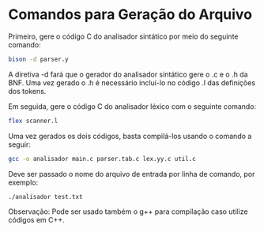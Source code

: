 # Comandos para Geração do Arquivo

Primeiro, gere o código C do analisador sintático por meio do seguinte comando:
```sh
bison -d parser.y
```

A diretiva -d fará que o gerador do analisador sintático gere o .c e o .h da BNF. Uma vez gerado o .h é necessário incluí-lo no código .l das definições dos tokens.

Em seguida, gere o código C do analisador léxico com o seguinte comando:
```sh
flex scanner.l
```

Uma vez gerados os dois códigos, basta compilá-los usando o comando a seguir:
```sh
gcc -o analisador main.c parser.tab.c lex.yy.c util.c
```

Deve ser passado o nome do arquivo de entrada por linha de comando, por exemplo:
```sh
./analisador test.txt
```

Observação: Pode ser usado também o g++ para compilação caso utilize códigos em C++.
